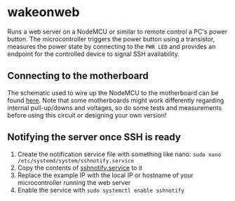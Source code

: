 # wakeonweb

Runs a web server on a NodeMCU or similar to remote control a PC's power button. The microcontroller triggers the power button using a transistor, measures the power state by connecting to the `PWR LED` and provides an endpoint for the controlled device to signal SSH availability.

## Connecting to the motherboard

The schematic used to wire up the NodeMCU to the motherboard can be found [here](../main/schematic.pdf). Note that some motherboards might work differently regarding internal pull-up/downs and voltages, so do some tests and measurements before using this circuit or designing your own version!

## Notifying the server once SSH is ready

1. Create the notification service file with something like nano: `sudo nano /etc/systemd/system/sshnotify.service`
2. Copy the contents of [sshnotify.service](../main/sshnotify.service) to it
3. Replace the example IP with the local IP or hostname of your microcontroller running the web server
4. Enable the service with `sudo systemctl enable sshnotify`
